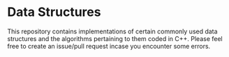 # Data Structures

This repository contains implementations of certain commonly used data structures and the algorithms pertaining to them coded in C++. Please feel free to create an issue/pull request incase you encounter some errors.
